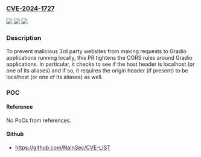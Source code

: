 ### [CVE-2024-1727](https://cve.mitre.org/cgi-bin/cvename.cgi?name=CVE-2024-1727)
![](https://img.shields.io/static/v1?label=Product&message=gradio-app%2Fgradio&color=blue)
![](https://img.shields.io/static/v1?label=Version&message=unspecified%3C%204.19.2%20&color=brighgreen)
![](https://img.shields.io/static/v1?label=Vulnerability&message=CWE-352%20Cross-Site%20Request%20Forgery%20(CSRF)&color=brighgreen)

### Description

To prevent malicious 3rd party websites from making requests to Gradio applications running locally, this PR tightens the CORS rules around Gradio applications. In particular, it checks to see if the host header is localhost (or one of its aliases) and if so, it requires the origin header (if present) to be localhost (or one of its aliases) as well.

### POC

#### Reference
No PoCs from references.

#### Github
- https://github.com/NaInSec/CVE-LIST

